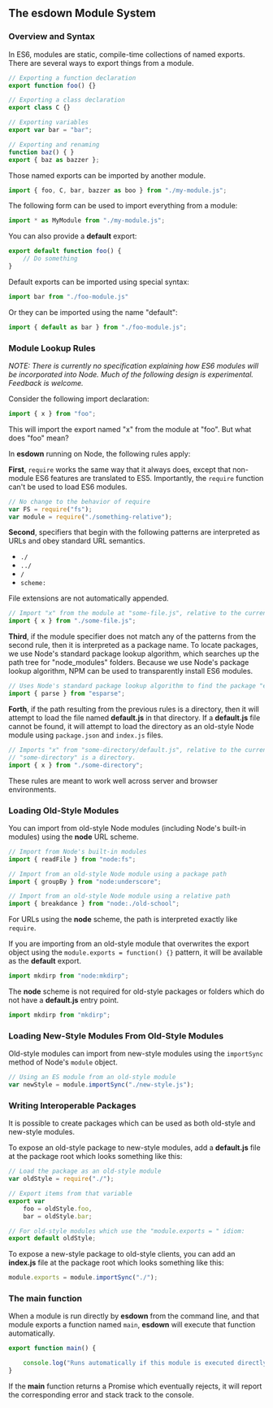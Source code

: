 ## The esdown Module System ##

### Overview and Syntax ###

In ES6, modules are static, compile-time collections of named exports.  There are several
ways to export things from a module.

```js
// Exporting a function declaration
export function foo() {}

// Exporting a class declaration
export class C {}

// Exporting variables
export var bar = "bar";

// Exporting and renaming
function baz() { }
export { baz as bazzer };
```

Those named exports can be imported by another module.

```js
import { foo, C, bar, bazzer as boo } from "./my-module.js";
```

The following form can be used to import everything from a module:

```js
import * as MyModule from "./my-module.js";
```

You can also provide a **default** export:

```js
export default function foo() {
    // Do something
}
```

Default exports can be imported using special syntax:

```js
import bar from "./foo-module.js"
```

Or they can be imported using the name "default":

```js
import { default as bar } from "./foo-module.js";
```

### Module Lookup Rules ###

*NOTE: There is currently no specification explaining how ES6 modules will be incorporated
into Node.  Much of the following design is experimental.  Feedback is welcome.*

Consider the following import declaration:

```js
import { x } from "foo";
```

This will import the export named "x" from the module at "foo".  But what does "foo" mean?

In **esdown** running on Node, the following rules apply:

**First**, `require` works the same way that it always does, except that non-module ES6
features are translated to ES5.  Importantly, the `require` function can't be used to load
ES6 modules.

```js
// No change to the behavior of require
var FS = require("fs");
var module = require("./something-relative");
```

**Second**, specifiers that begin with the following patterns are interpreted as URLs
and obey standard URL semantics.

- `./`
- `../`
- `/`
- `scheme:`

File extensions are not automatically appended.

```js
// Import "x" from the module at "some-file.js", relative to the current module
import { x } from "./some-file.js";
```

**Third**, if the module specifier does not match any of the patterns from the second
rule, then it is interpreted as a package name.  To locate packages, we use Node's
standard package lookup algorithm, which searches up the path tree for "node_modules"
folders. Because we use Node's package lookup algorithm, NPM can be used to transparently
install ES6 modules.

```js
// Uses Node's standard package lookup algorithm to find the package "esparse"
import { parse } from "esparse";
```

**Forth**, if the path resulting from the previous rules is a directory, then it will
attempt to load the file named **default.js** in that directory.  If a **default.js**
file cannot be found, it will attempt to load the directory as an old-style Node
module using `package.json` and `index.js` files.

```js
// Imports "x" from "some-directory/default.js", relative to the current module, and only if
// "some-directory" is a directory.
import { x } from "./some-directory";
```

These rules are meant to work well across server and browser environments.

### Loading Old-Style Modules ###

You can import from old-style Node modules (including Node's built-in modules) using the
**node** URL scheme.

```js
// Import from Node's built-in modules
import { readFile } from "node:fs";

// Import from an old-style Node module using a package path
import { groupBy } from "node:underscore";

// Import from an old-style Node module using a relative path
import { breakdance } from "node:./old-school";
```

For URLs using the **node** scheme, the path is interpreted exactly like `require`.

If you are importing from an old-style module that overwrites the export object using
the `module.exports = function() {}` pattern, it will be available as the **default**
export.

```js
import mkdirp from "node:mkdirp";
```

The **node** scheme is not required for old-style packages or folders which do not have
a **default.js** entry point.

```js
import mkdirp from "mkdirp";
```

### Loading New-Style Modules From Old-Style Modules ###

Old-style modules can import from new-style modules using the `importSync` method of
Node's `module` object.

```js
// Using an ES module from an old-style module
var newStyle = module.importSync("./new-style.js");
```

### Writing Interoperable Packages ###

It is possible to create packages which can be used as both old-style and new-style
modules.

To expose an old-style package to new-style modules, add a **default.js** file at the
package root which looks something like this:

```js
// Load the package as an old-style module
var oldStyle = require("./");

// Export items from that variable
export var
    foo = oldStyle.foo,
    bar = oldStyle.bar;

// For old-style modules which use the "module.exports = " idiom:
export default oldStyle;
```

To expose a new-style package to old-style clients, you can add an **index.js**
file at the package root which looks something like this:

```js
module.exports = module.importSync("./");
```

### The main function ###

When a module is run directly by **esdown** from the command line, and that module
exports a function named `main`, **esdown** will execute that function automatically.

```js
export function main() {

    console.log("Runs automatically if this module is executed directly.");
}
```

If the **main** function returns a Promise which eventually rejects, it will report
the corresponding error and stack track to the console.
